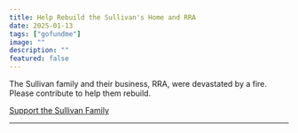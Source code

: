 ```yaml
---
title: Help Rebuild the Sullivan's Home and RRA
date: 2025-01-13
tags: ["gofundme"]
image: ""
description: ""
featured: false
---
```


The Sullivan family and their business, RRA, were devastated by a fire. Please contribute to help them rebuild.

[Support the Sullivan Family](https://www.gofundme.com/f/help-rebuild-the-sullivans-home-and-RRA)

---
